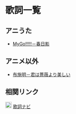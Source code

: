 # 歌詞一覧

## アニうた

- [MyGo!!!!!－春日影](ja/haruhikage.md)

## アニメ以外

- [布施明－君は薔薇より美しい](ja/kimiha-barayori-utukushii.md)

## 相関リンク

<p>
  <img src="https://kashinavi.com/img/kashinavi.gif" alt="" width="20">
  <a href="https://kashinavi.com/">歌詞ナビ</a>
</p>
